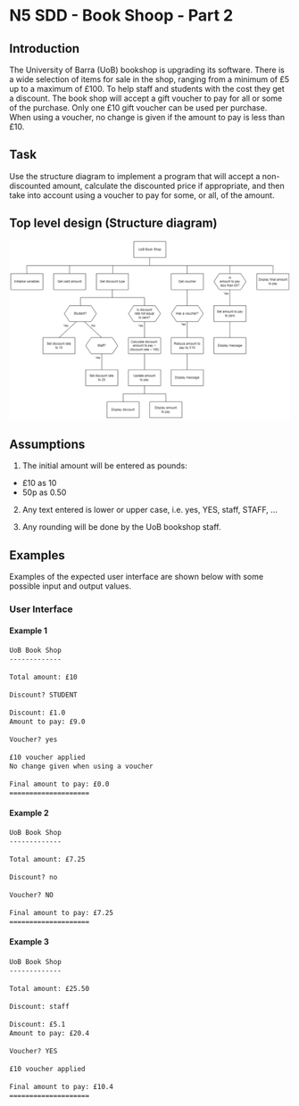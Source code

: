 # N5 SDD - Book Shoop - Part 2


## Introduction

The University of Barra (UoB) bookshop is upgrading its software.  There is a wide selection of items for sale in the shop, ranging from a minimum of £5 up to a maximum of £100.  To help staff and students with the cost they get a discount.  The book shop will accept a gift voucher to pay for all or some of the purchase.  Only one £10 gift voucher can be used per purchase.  When using a voucher, no change is given if the amount to pay is less than £10.


## Task

Use the structure diagram to implement a program that will accept a non-discounted amount, calculate the discounted price if appropriate, and then take into account using a voucher to pay for some, or all, of the amount.


## Top level design (Structure diagram)

![Structure diagram](assets/sd2.png "Structure diagram")


## Assumptions

1. The initial amount will be entered as pounds:

* £10 as 10
* 50p as 0.50

2. Any text entered is lower or upper case, i.e. yes, YES, staff, STAFF, ...

3. Any rounding will be done by the UoB bookshop staff.


## Examples

Examples of the expected user interface are shown below with some possible input and output values.


### User Interface

#### Example 1

```
UoB Book Shop
-------------

Total amount: £10

Discount? STUDENT

Discount: £1.0
Amount to pay: £9.0

Voucher? yes

£10 voucher applied
No change given when using a voucher

Final amount to pay: £0.0
====================
```

#### Example 2

```
UoB Book Shop
-------------

Total amount: £7.25

Discount? no

Voucher? NO

Final amount to pay: £7.25
====================
```

#### Example 3

```
UoB Book Shop
-------------

Total amount: £25.50

Discount: staff

Discount: £5.1
Amount to pay: £20.4

Voucher? YES

£10 voucher applied

Final amount to pay: £10.4
====================
```
